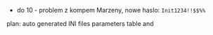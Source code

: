 - do 10 - problem z kompem Marzeny, nowe haslo: ``Init1234!!$$%%``


plan:
auto generated INI files
parameters table and 